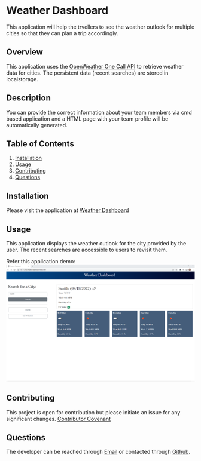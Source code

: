    # Weather Dashboard
  
This application will help the trvellers to see the weather outlook for multiple cities so that they can plan a trip accordingly.
   
  ## Overview
  This application uses the [OpenWeather One Call API](https://openweathermap.org/api/one-call-api) to retrieve weather data for cities. The persistent data (recent searches) are stored in localstorage.

  ## Description
  You can provide the correct information about your team members via cmd based application and  a HTML page with your team profile will be automatically generated.

  ## Table of Contents
  
1. [Installation](#installation)
2. [Usage](#usage)
3. [Contributing](#contributing)
4. [Questions](#questions)
  
  ## Installation
  Please visit the application at [ Weather Dashboard](https://akshu3011.github.io/WeatherDashboard/)

  ## Usage
  This application displays the weather outlook for the city provided by the user. The recent searches are accessible to users to revisit them. 

  Refer this application demo:
 ![weather](./Assets/images/WeatherDashboard.png)
  

  ## Contributing
  This project is open for contribution but please initiate an issue for any significant changes. [Contributor Covenant](https://www.contributor-covenant.org/)
  
 
  ## Questions
  The developer can be reached through [Email](akshata.kumbhar@hotmail.com) or contacted through 
  [Github](https://github.com/akshu3011).